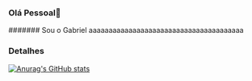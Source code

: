### Olá Pessoal👋

####### Sou o Gabriel
aaaaaaaaaaaaaaaaaaaaaaaaaaaaaaaaaaaaaaa
### Detalhes

[![Anurag's GitHub stats](httpsgithub-readme-stats.vercel.appapiusername=gabrielxx7&show_icons=true&theme=dark)](httpsgithub.comanuraghazragithub-readme-stats)


